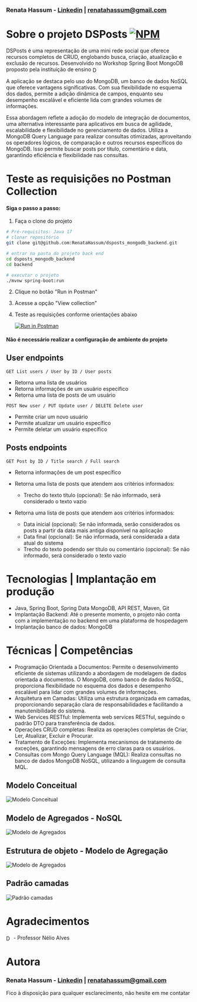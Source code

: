### Renata Hassum - [Linkedin](https://www.linkedin.com/in/renataviottohassumdev) | renatahassum@gmail.com

# Sobre o projeto DSPosts [![NPM](https://img.shields.io/npm/l/react)](https://github.com/RenataHassum/dsposts_mongodb_backend/blob/main/LICENSE) 

DSPosts é uma representação de uma mini rede social que oferece recursos completos de CRUD, englobando busca, criação, atualização e exclusão de recursos. Desenvolvido no Workshop Spring Boot MongoDB proposto pela instituição de ensino <a href="https://devsuperior.com.br/cursos"><img align="center" height="16" alt="DevSuperior" src="https://devsuperior.com.br/_next/static/images/logo-white-10059e26f600604a7b5bd7782ed7550c.svg"></a>

A aplicação se destaca pelo uso do MongoDB, um banco de dados NoSQL que oferece vantagens significativas. Com sua flexibilidade no esquema dos dados, permite a adição dinâmica de campos, enquanto seu desempenho escalável e eficiente lida com grandes volumes de informações.

Essa abordagem reflete a adoção do modelo de integração de documentos, uma alternativa interessante para aplicativos em busca de agilidade, escalabilidade e flexibilidade no gerenciamento de dados. Utiliza a MongoDB Query Language para realizar consultas otimizadas, aproveitando os operadores lógicos, de comparação e outros recursos específicos do MongoDB. Isso permite buscar posts por título, comentário e data, garantindo eficiência e flexibilidade nas consultas.

# Teste as requisições no Postman Collection
#### Siga o passo a passo:
1) Faça o clone do projeto
```bash
# Pré-requisitos: Java 17
# clonar repositório
git clone git@github.com:RenataHassum/dsposts_mongodb_backend.git

# entrar na pasta do projeto back end
cd dsposts_mongodb_backend
cd backend

# executar o projeto
./mvnw spring-boot:run
```
2) Clique no botão "Run in Postman"
3) Acesse a opção "View collection"
4) Teste as requisições conforme orientações abaixo
   
      [![Run in Postman](https://run.pstmn.io/button.svg)](https://app.getpostman.com/run-collection/22138191-262307c4-3648-419b-9617-39aba173e400?action=collection%2Ffork&source=rip_markdown&collection-url=entityId%3D22138191-262307c4-3648-419b-9617-39aba173e400%26entityType%3Dcollection%26workspaceId%3D96529429-2180-440e-bef3-c9f0ef47b3ea)

#### Não é necessário realizar a configuração de ambiente do projeto

## User endpoints
`GET List users / User by ID / User posts`
- Retorna uma lista de usuários
- Retorna informações de um usuário específico
- Retorna uma lista de posts de um usuário

`POST New user / PUT Update user / DELETE Delete user`
- Permite criar um novo usuário
- Permite atualizar um usuário específico
- Permite deletar um usuário específico

## Posts endpoints
`GET Post by ID / Title search / Full search`
- Retorna informações de um post específico
- Retorna uma lista de posts que atendem aos critérios informados:
  - Trecho do texto título (opcional): Se não informado, será considerado o texto vazio
    
- Retorna uma lista de posts que atendem aos critérios informados:
  - Data inicial (opcional): Se não informada, serão considerados os posts a partir da data mais antiga disponível na aplicação
  - Data final (opcional): Se não informada, será considerada a data atual do sistema
  - Trecho do texto podendo ser título ou comentário (opcional): Se não informado, será considerado o texto vazio

# Tecnologias | Implantação em produção
- Java, Spring Boot, Spring Data MongoDB, API REST, Maven, Git
- Implantação Backend: Até o presente momento, o projeto não conta com a implementação no backend em uma plataforma de hospedagem
- Implantação banco de dados: MongoDB

# Técnicas | Competências
- Programação Orientada a Documentos: Permite o desenvolvimento eficiente de sistemas utilizando a abordagem de modelagem de dados orientada a documentos. O MongoDB, como banco de dados NoSQL, proporciona flexibilidade no esquema dos dados e desempenho escalável para lidar com grandes volumes de informações.
- Arquitetura em Camadas: Utiliza uma estrutura organizada em camadas, proporcionando separação clara de responsabilidades e facilitando a manutenibilidade do sistema.
- Web Services RESTful: Implementa web services RESTful, seguindo o padrão DTO para transferência de dados.
- Operações CRUD completas: Realiza as operações completas de Criar, Ler, Atualizar, Excluir e Procurar.
- Tratamento de Exceções: Implementa mecanismos de tratamento de exceções, garantindo mensagens de erro claras para os usuários.
- Consultas com Mongo Query Language (MQL): Realiza consultas no banco de dados MongoDB NoSQL, utilizando a linguagem de consulta MQL.

## Modelo Conceitual
![Modelo Conceitual](https://github.com/RenataHassum/assets/blob/main/dsposts_mongodb_assets/modelo%20conceitual.jpg)

## Modelo de Agregados - NoSQL
![Modelo de Agregados](https://github.com/RenataHassum/assets/blob/main/dsposts_mongodb_assets/modelo%20de%20agregacao2b.jpg)

## Estrutura de objeto - Modelo de Agregação
![Modelo de Agregados](https://github.com/RenataHassum/assets/blob/main/dsposts_mongodb_assets/objeto%20de%20agregacao.jpg?raw=true)

## Padrão camadas
![Padrão camadas](https://github.com/RenataHassum/assets/blob/main/padrao_camadas.jpg?raw=true)

# Agradecimentos
<a href="https://devsuperior.com.br/cursos"><img align="center" height="16" alt="DevSuperior" src="https://devsuperior.com.br/_next/static/images/logo-white-10059e26f600604a7b5bd7782ed7550c.svg"></a> - Professor Nélio Alves

# Autora
### Renata Hassum - [Linkedin](https://www.linkedin.com/in/renataviottohassumdev) | renatahassum@gmail.com
Fico à disposição para qualquer esclarecimento, não hesite em me contatar
